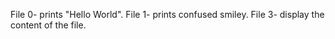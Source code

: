 File 0- prints "Hello World".
File 1- prints confused smiley.
File 3- display the content of the file.
